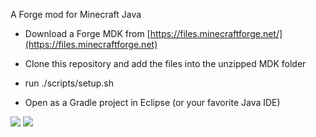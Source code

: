 A Forge mod for Minecraft Java

- Download a Forge MDK from [https://files.minecraftforge.net/](https://files.minecraftforge.net)

- Clone this repository and add the files into the unzipped MDK folder

- run ./scripts/setup.sh

- Open as a Gradle project in Eclipse (or your favorite Java IDE)

[![](http://cf.way2muchnoise.eu/305561.svg)](https://www.curseforge.com/minecraft/mc-mods/block-layers) 
[![](http://cf.way2muchnoise.eu/versions/305561.svg)](https://www.curseforge.com/minecraft/mc-mods/block-layers)
